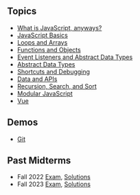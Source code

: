 ## Topics

- [What is JavaScript, anyways?](/topics/what-is-javascript/)
- [JavaScript Basics](/topics/js-basics/)
- [Loops and Arrays](/topics/loops-and-arrays/)
- [Functions and Objects](/topics/functions-objects/)
- [Event Listeners and Abstract Data Types](/topics/event-listeners-dom/)
- [Abstract Data Types](/topics/adt/)
- [Shortcuts and Debugging](/topics/shortcuts-and-debugging/)
- [Data and APIs](/topics/data/)
- [Recursion, Search, and Sort](/topics/recursion-search-sort/)
- [Modular JavaScript](/topics/modular-js/)
- [Vue](/topics/vue/)

## Demos

- [Git](/topics/git)

## Past Midterms

- Fall 2022 [Exam](/midterms/f22.pdf), [Solutions](/midterms/f22-solutions.pdf)
- Fall 2023 [Exam](/midterms/f23.pdf), [Solutions](/midterms/f23-solutions.pdf)
